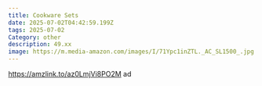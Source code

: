 ```yaml
---
title: Cookware Sets
date: 2025-07-02T04:42:59.199Z
tags: 2025-07-02
Category: other
description: 49.xx
image: https://m.media-amazon.com/images/I/71Ypc1inZTL._AC_SL1500_.jpg
---
```

https://amzlink.to/az0LmjVi8PO2M ad